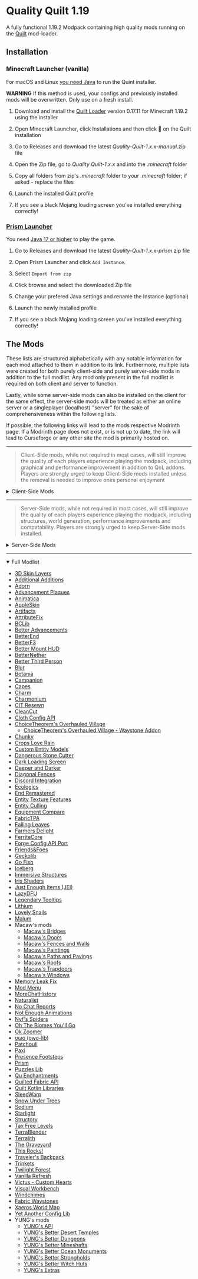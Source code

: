 
# Quality Quilt 1.19

A fully functional 1.19.2 Modpack containing high quality mods running on the [Quilt](https://quiltmc.org/en/) mod-loader.


## Installation

### Minecraft Launcher (vanilla)

For macOS and Linux [you need Java](https://adoptium.net) to run the Quint installer.

**WARNING** If this method is used, your configs and previously installed mods will be overwritten. Only use on a fresh install.

1. Download and install the [Quilt Loader](https://quiltmc.org/en/install/client/) version 0.17.11 for Minecraft 1.19.2 using the installer

2. Open Minecraft Launcher, click Installations and then click 📂 on the Quilt installation

3. Go to Releases and download the latest *Quality-Quilt-1.x.x-manual*.zip file

4. Open the Zip file, go to *Quality Quilt-1.x.x* and into the *.minecraft* folder

5. Copy all folders from zip's *.minecraft* folder to your *.minecraft* folder; if asked - replace the files

6. Launch the installed Quilt profile

7. If you see a black Mojang loading screen you've installed everything correctly!

### [Prism Launcher](https://prismlauncher.org)

You need [Java 17 or higher](https://prismlauncher.org/wiki/getting-started/installing-java/) to play the game.

1. Go to Releases and download the latest *Quality-Quilt-1.x.x-prism*.zip file

2. Open Prism Launcher and click `Add Instance`.

3. Select `Import from zip`

4. Click browse and select the downloaded Zip file

5. Change your prefered Java settings and rename the Instance (optional) 

6. Launch the newly installed profile

7. If you see a black Mojang loading screen you've installed everything correctly!

## The Mods

These lists are structured alphabetically with any notable information for each mod attached to them in addition to its link. Furthermore, multiple lists were created for both purely client-side and purely server-side mods in addition to the full modlist. Any mod only present in the full modlist is required on both client and server to function. 

Lastly, while some server-side mods can also be installed on the client for the same effect, the server-side mods will be treated as either an online server or a singleplayer (localhost) "server" for the sake of comprehensiveness within the following lists.

If possible, the following links will lead to the mods respective Modrinth page. If a Modrinth page does not exist, or is not up to date, the link will lead to Curseforge or any other site the mod is primarily hosted on.



------------


> Client-Side mods, while not required in most cases, will still improve the quality of each players experience playing the modpack, including graphical and performance improvement in addition to QoL addons. Players are strongly urged to keep Client-Side mods installed unless the removal is needed to improve ones personal enjoyment 


<details><summary>Client-Side Mods</summary>

- [3D Skin Layers](https://modrinth.com/mod/3dskinlayers)
- [Advancement Plaques](https://modrinth.com/mod/advancement-plaques)
- [Animatica](https://modrinth.com/mod/animatica)
- [AppleSkin](https://modrinth.com/mod/appleskin)
	- must be installed on both client and server to function properly
- [Better Advancements](https://www.curseforge.com/minecraft/mc-mods/better-advancements)
- [BetterF3](https://modrinth.com/mod/betterf3)
- [Better Mount HUD](https://modrinth.com/mod/better-mount-hud)
- [Better Third Person](https://modrinth.com/mod/better-third-person)
- [Blur](https://modrinth.com/mod/blur-fabric)
- [Capes](https://modrinth.com/mod/capes)
- [Charm](https://modrinth.com/mod/charm)
- [Charmonium](https://modrinth.com/mod/charmonium)
	- [Charm](https://modrinth.com/mod/charm) is required for it to function to its fullest extend
- [CIT Resewn](https://modrinth.com/mod/cit-resewn)
- [CleanCut](https://www.curseforge.com/minecraft/mc-mods/cleancut)
- [Custom Entity Models](https://modrinth.com/mod/cem)
- [Dark Loading Screen](https://modrinth.com/mod/dark-loading-screen)
- [Entity Texture Features](https://modrinth.com/mod/entitytexturefeatures)
- [Entity Culling](https://modrinth.com/mod/entityculling)
- [Equipment Compare](https://modrinth.com/mod/equipment-compare)
- [Falling Leaves](https://modrinth.com/mod/fallingleaves)
- [FerriteCore](https://modrinth.com/mod/ferrite-core)
	- must be installed on both Client and Server for full performance gain
- [Iris Shaders](https://modrinth.com/mod/iris)
- [Just Enough Items (JEI)](https://modrinth.com/mod/jei)
- [LazyDFU](https://modrinth.com/mod/lazydfu)
- [Legendary Tooltips](https://modrinth.com/mod/legendary-tooltips)
- [Mod Menu](https://modrinth.com/mod/modmenu)
- [MoreChatHistory](https://modrinth.com/mod/morechathistory)
- [Not Enough Animations](https://modrinth.com/mod/not-enough-animations)
- [Ok Zoomer](https://modrinth.com/mod/ok-zoomer)
- [Presence Footsteps](https://modrinth.com/mod/presence-footsteps)
- [Sodium](https://modrinth.com/mod/sodium)
- [Starlight](https://modrinth.com/mod/starlight)
- [Xaeros World Map](https://www.curseforge.com/minecraft/mc-mods/xaeros-world-map)
</details>

------------

> Server-Side mods, while not required in most cases, will still improve the quality of each players experience playing the modpack, including structures, world generation, performance improvements and compatability. Players are strongly urged to keep Server-Side mods installed.

<details><summary>Server-Side Mods</summary>

- [AppleSkin](https://modrinth.com/mod/appleskin)
	- must be installed if client version is installed
- [AttributeFix](https://www.curseforge.com/minecraft/mc-mods/attributefix)
- [ChoiceTheorem's Overhauled Village](https://modrinth.com/mod/ct-overhaul-village)
    - [ChoiceTheorem's Overhauled Village - Waystone Addon](https://modrinth.com/datapack/ctov-waystone-compat)
	- addon needed if Waystone mod is installed
- [Chunky](https://modrinth.com/plugin/chunky)
- [Crops Love Rain](https://modrinth.com/mod/crops-love-rain)
- [Discord Integration](https://modrinth.com/plugin/dcintegration)
- [FabricTPA](https://modrinth.com/mod/fabrictpa)
- [FerriteCore](https://modrinth.com/mod/ferrite-core)
	- must be installed on both Client and Server for full performance gain
- [Immersive Structures](https://modrinth.com/mod/immersive-structures)
- [LazyDFU](https://modrinth.com/mod/lazydfu)
- [Lithium](https://modrinth.com/mod/lithium)
- [Memory Leak Fix](https://modrinth.com/mod/memoryleakfix)
- [Paxi](https://modrinth.com/mod/paxi)
- [SleepWarp](https://modrinth.com/mod/sleep-warp)
- [Starlight](https://modrinth.com/mod/starlight)
- [Structory](https://www.curseforge.com/minecraft/mc-mods/structory)
- [TerraBlender](https://www.curseforge.com/minecraft/mc-mods/terrablender-fabric)
- [Vanilla Refresh](https://modrinth.com/datapack/vanilla-refresh)
- YUNG's mods  
	- [YUNG's API](https://modrinth.com/mod/yungs-api)
    - [YUNG's Better Desert Temples](https://modrinth.com/mod/yungs-better-desert-temples)
    - [YUNG's Better Dungeons](https://modrinth.com/mod/yungs-better-dungeons)
    - [YUNG's Better Mineshafts](https://modrinth.com/mod/yungs-better-mineshafts)
    - [YUNG's Better Ocean Monuments](https://modrinth.com/mod/yungs-better-ocean-monuments)
    - [YUNG's Better Strongholds](https://modrinth.com/mod/yungs-better-strongholds)
    - [YUNG's Better Witch Huts](https://modrinth.com/mod/yungs-better-witch-huts)
    - [YUNG's Extras](https://modrinth.com/mod/yungs-extras)
</details>

------------


<details open><summary>Full Modlist</summary>

- [3D Skin Layers](https://modrinth.com/mod/3dskinlayers)
- [Additional Additions](https://modrinth.com/mod/addadd)
- [Adorn](https://modrinth.com/mod/adorn)
- [Advancement Plaques](https://modrinth.com/mod/advancement-plaques)
- [Animatica](https://modrinth.com/mod/animatica)
- [AppleSkin](https://modrinth.com/mod/appleskin)
- [Artifacts](https://modrinth.com/mod/artifacts)
- [AttributeFix](https://www.curseforge.com/minecraft/mc-mods/attributefix)
- [BCLib](https://modrinth.com/mod/bclib)
- [Better Advancements](https://www.curseforge.com/minecraft/mc-mods/better-advancements)
- [BetterEnd](https://modrinth.com/mod/betterend)
- [BetterF3](https://modrinth.com/mod/betterf3)
- [Better Mount HUD](https://modrinth.com/mod/better-mount-hud)
- [BetterNether](https://modrinth.com/mod/betternether)
- [Better Third Person](https://modrinth.com/mod/better-third-person)
- [Blur](https://modrinth.com/mod/blur-fabric)
- [Botania](https://modrinth.com/mod/botania)
- [Campanion](https://modrinth.com/mod/campanion)
- [Capes](https://modrinth.com/mod/capes)
- [Charm](https://modrinth.com/mod/charm)
- [Charmonium](https://modrinth.com/mod/charmonium)
- [CIT Resewn](https://modrinth.com/mod/cit-resewn)
- [CleanCut](https://www.curseforge.com/minecraft/mc-mods/cleancut)
- [Cloth Config API](https://modrinth.com/mod/cloth-config)
- [ChoiceTheorem's Overhauled Village](https://modrinth.com/mod/ct-overhaul-village)
    - [ChoiceTheorem's Overhauled Village - Waystone Addon](https://modrinth.com/datapack/ctov-waystone-compat)
- [Chunky](https://modrinth.com/plugin/chunky)
- [Crops Love Rain](https://modrinth.com/mod/crops-love-rain)
- [Custom Entity Models](https://modrinth.com/mod/cem)
- [Dangerous Stone Cutter](https://modrinth.com/mod/dangerousstonecutter)
- [Dark Loading Screen](https://modrinth.com/mod/dark-loading-screen)
- [Deeper and Darker](https://modrinth.com/mod/deeperdarker)
- [Diagonal Fences](https://modrinth.com/mod/diagonal-fences)
- [Discord Integration](https://modrinth.com/plugin/dcintegration)
- [Ecologics](https://www.curseforge.com/minecraft/mc-mods/ecologics)
- [End Remastered](https://modrinth.com/mod/endrem)
- [Entity Texture Features](https://modrinth.com/mod/entitytexturefeatures)
- [Entity Culling](https://modrinth.com/mod/entityculling)
- [Equipment Compare](https://modrinth.com/mod/equipment-compare)
- [FabricTPA](https://modrinth.com/mod/fabrictpa)
- [Falling Leaves](https://modrinth.com/mod/fallingleaves)
- [Farmers Delight](https://modrinth.com/mod/farmers-delight-fabric)
- [FerriteCore](https://modrinth.com/mod/ferrite-core)
- [Forge Config API Port](https://modrinth.com/mod/forge-config-api-port)
- [Friends&Foes](https://modrinth.com/mod/friends-and-foes-quilt)
- [Geckolib](https://modrinth.com/mod/geckolib)
- [Go Fish](https://www.curseforge.com/minecraft/mc-mods/go-fish)
- [Iceberg](https://modrinth.com/mod/iceberg)
- [Immersive Structures](https://modrinth.com/mod/immersive-structures)
- [Iris Shaders](https://modrinth.com/mod/iris)
- [Just Enough Items (JEI)](https://modrinth.com/mod/jei)
- [LazyDFU](https://modrinth.com/mod/lazydfu)
- [Legendary Tooltips](https://modrinth.com/mod/legendary-tooltips)
- [Lithium](https://modrinth.com/mod/lithium)
- [Lovely Snails](https://modrinth.com/mod/lovely_snails)
- [Malum](https://modrinth.com/mod/malum-quilt)
- Macaw's mods
    - [Macaw's Bridges](https://www.curseforge.com/minecraft/mc-mods/macaws-bridges)
    - [Macaw's Doors](https://www.curseforge.com/minecraft/mc-mods/macaws-doors)
    - [Macaw's Fences and Walls](https://www.curseforge.com/minecraft/mc-mods/macaws-fences-and-walls)
    - [Macaw's Paintings](https://www.curseforge.com/minecraft/mc-mods/macaws-paintings)
    - [Macaw's Paths and Pavings](https://www.curseforge.com/minecraft/mc-mods/macaws-paths-and-pavings)
    - [Macaw's Roofs](https://www.curseforge.com/minecraft/mc-mods/macaws-roofs)
    - [Macaw's Trapdoors](https://www.curseforge.com/minecraft/mc-mods/macaws-trapdoors)
    - [Macaw's Windows](https://www.curseforge.com/minecraft/mc-mods/macaws-windows)
- [Memory Leak Fix](https://modrinth.com/mod/memoryleakfix)
- [Mod Menu](https://modrinth.com/mod/modmenu)
- [MoreChatHistory](https://modrinth.com/mod/morechathistory)
- [Naturalist](https://www.curseforge.com/minecraft/mc-mods/naturalist)
- [No Chat Reports](https://modrinth.com/mod/no-chat-reports)
- [Not Enough Animations](https://modrinth.com/mod/not-enough-animations)
- [Nyf's Spiders](https://modrinth.com/mod/nyfs-spiders)
- [Oh The Biomes You'll Go](https://modrinth.com/mod/biomesyougo)
- [Ok Zoomer](https://modrinth.com/mod/ok-zoomer)
- [oωo (owo-lib)](https://modrinth.com/mod/owo-lib)
- [Patchouli](https://modrinth.com/mod/patchouli)
- [Paxi](https://modrinth.com/mod/paxi)
- [Presence Footsteps](https://modrinth.com/mod/presence-footsteps)
- [Prism](https://modrinth.com/mod/prism-lib)
- [Puzzles Lib](https://modrinth.com/mod/puzzles-lib)
- [Qu Enchantments](https://modrinth.com/mod/qu-enchantments)
- [Quilted Fabric API](https://modrinth.com/mod/qsl)
- [Quilt Kotlin Libraries](https://modrinth.com/mod/qkl)
- [SleepWarp](https://modrinth.com/mod/sleep-warp)
- [Snow Under Trees](https://modrinth.com/mod/snow-under-trees-remastered)
- [Sodium](https://modrinth.com/mod/sodium)
- [Starlight](https://modrinth.com/mod/starlight)
- [Structory](https://www.curseforge.com/minecraft/mc-mods/structory)
- [Tax Free Levels](https://modrinth.com/mod/tax-free-levels)
- [TerraBlender](https://www.curseforge.com/minecraft/mc-mods/terrablender-fabric)
- [Terralith](https://modrinth.com/mod/terralith)
- [The Graveyard](https://modrinth.com/mod/the-graveyard-fabric)
- [This Rocks!](https://modrinth.com/mod/this-rocks)
- [Traveler's Backpack](https://www.curseforge.com/minecraft/mc-mods/travelers-backpack-fabric)
- [Trinkets](https://modrinth.com/mod/trinkets)
- [Twilight Forest](https://www.curseforge.com/minecraft/mc-mods/the-twilight-forest)
- [Vanilla Refresh](https://modrinth.com/datapack/vanilla-refresh)
- [Victus - Custom Hearts](https://modrinth.com/mod/victus)
- [Visual Workbench](https://modrinth.com/mod/visual-workbench)
- [Windchimes](https://modrinth.com/mod/windchimes)
- [Fabric Waystones](https://modrinth.com/mod/fwaystones)
- [Xaeros World Map](https://www.curseforge.com/minecraft/mc-mods/xaeros-world-map)
- [Yet Another Config Lib](https://modrinth.com/mod/yacl)
- YUNG's mods
	- [YUNG's API](https://modrinth.com/mod/yungs-api)
    - [YUNG's Better Desert Temples](https://modrinth.com/mod/yungs-better-desert-temples)
    - [YUNG's Better Dungeons](https://modrinth.com/mod/yungs-better-dungeons)
    - [YUNG's Better Mineshafts](https://modrinth.com/mod/yungs-better-mineshafts)
    - [YUNG's Better Ocean Monuments](https://modrinth.com/mod/yungs-better-ocean-monuments)
    - [YUNG's Better Strongholds](https://modrinth.com/mod/yungs-better-strongholds)
    - [YUNG's Better Witch Huts](https://modrinth.com/mod/yungs-better-witch-huts)
    - [YUNG's Extras](https://modrinth.com/mod/yungs-extras)
</details>
